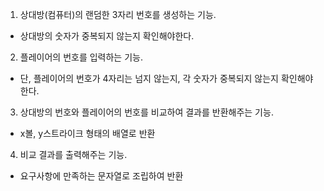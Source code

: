 1. 상대방(컴퓨터)의 랜덤한 3자리 번호를 생성하는 기능.
- 상대방의 숫자가 중복되지 않는지 확인해야한다.
2. 플레이어의 번호를 입력하는 기능. 
- 단, 플레이어의 번호가 4자리는 넘지 않는지, 각 숫자가 중복되지 않는지 확인해야한다.
3. 상대방의 번호와 플레이어의 번호를 비교하여 결과를 반환해주는 기능.
- x볼, y스트라이크 형태의 배열로 반환
4. 비교 결과를 출력해주는 기능.
- 요구사항에 만족하는 문자열로 조립하여 반환